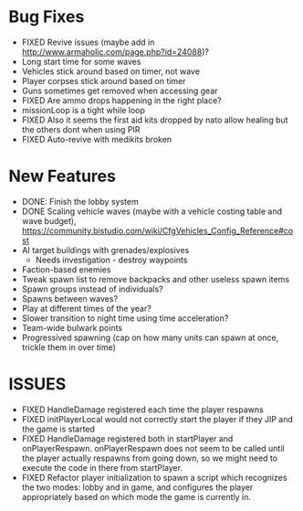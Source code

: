 # Bug Fixes
* FIXED Revive issues (maybe add in http://www.armaholic.com/page.php?id=24088)?
* Long start time for some waves
* Vehicles stick around based on timer, not wave
* Player corpses stick around based on timer
* Guns sometimes get removed when accessing gear
* FIXED Are ammo drops happening in the right place?
* missionLoop is a tight while loop
* FIXED Also it seems the first aid kits dropped by nato allow healing but the others dont when using PIR
* FIXED Auto-revive with medikits broken


# New Features
* DONE: Finish the lobby system
* DONE Scaling vehicle waves (maybe with a vehicle costing table and wave budget), https://community.bistudio.com/wiki/CfgVehicles_Config_Reference#cost
* AI target buildings with grenades/explosives
  * Needs investigation - destroy waypoints
* Faction-based enemies
* Tweak spawn list to remove backpacks and other useless spawn items
* Spawn groups instead of individuals?
* Spawns between waves?
* Play at different times of the year?
* Slower transition to night time using time acceleration?
* Team-wide bulwark points
* Progressived spawning (cap on how many units can spawn at once, trickle them in over time)


# ISSUES
* FIXED HandleDamage registered each time the player respawns
* FIXED initPlayerLocal would not correctly start the player if they JIP and the game is started
* FIXED HandleDamage registered both in startPlayer and onPlayerRespawn.  onPlayerRespawn does not seem to be called until the player actually respawns from going down, so we might need to execute the code in there from startPlayer.
* FIXED Refactor player initialization to spawn a script which recognizes the two modes: lobby and in game, and configures the player appropriately based on which mode the game is currently in.
  


